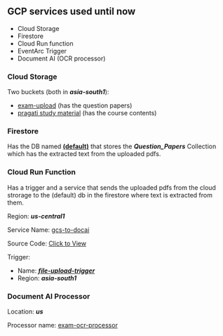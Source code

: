 ## GCP services used until now
- Cloud Storage
- Firestore 
- Cloud Run function
- EventArc Trigger
- Document AI (OCR processor)

### Cloud Storage

Two buckets (both in ***asia-south1***):
- [exam-upload](https://console.cloud.google.com/storage/browser/exam-upload;tab=objects?forceOnBucketsSortingFiltering=true&project=model-magnet-453318-g1&prefix=&forceOnObjectsSortingFiltering=false) (has the question papers)
- [pragati study material](https://console.cloud.google.com/storage/browser/pragati-study-material;tab=objects?forceOnBucketsSortingFiltering=true&project=model-magnet-453318-g1&prefix=&forceOnObjectsSortingFiltering=false) (has the course contents)

### Firestore 

Has the DB named [**(default)**](https://console.cloud.google.com/firestore/databases/-default-/data/panel?project=model-magnet-453318-g1) that stores the ***Question_Papers*** Collection which has the extracted text from the uploaded pdfs.

### Cloud Run Function

Has a trigger and a service that sends the uploaded pdfs from the cloud strorage to the (default) db in the firestore where text is extracted from them.

Region: ***us-central1***

Service Name: [gcs-to-docai](https://console.cloud.google.com/run/detail/us-central1/gcs-to-docai)

Source Code: [Click to View](https://console.cloud.google.com/run/detail/us-central1/gcs-to-docai/source?project=model-magnet-453318-g1)

Trigger: <br/>
- Name: ***[file-upload-trigger](https://console.cloud.google.com/eventarc/triggers/asia-south1/file-upload-trigger?hl=en&project=model-magnet-453318-g1)***
- Region: ***asia-south1***


### Document AI Processor

Location: ***us***

Processor name: [exam-ocr-processor](https://console.cloud.google.com/ai/document-ai/locations/us/processors/496bf1dbab544828/details?hl=en&project=model-magnet-453318-g1)


